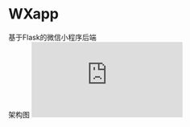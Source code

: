 # WXapp
基于Flask的微信小程序后端<br>
架构图
![架构图](http://github.com/Gunkkk/WXapp/raw/master/%E6%9E%B6%E6%9E%84%E5%9B%BE.pdf)
